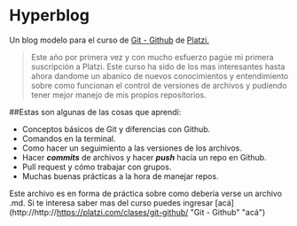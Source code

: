 # Hyperblog
Un blog modelo para el curso de [Git - Github](http://https://platzi.com/clases/git-github/ "Git - Github") de [Platzi.](http://https://platzi.com/home "Platzi.")
>Este año por primera vez y con mucho esfuerzo pagúe mi primera suscripción a Platzi. Este curso ha sido de los mas interesantes hasta ahora dandome un abanico de nuevos conocimientos y entendimiento sobre como funcionan el control de versiones de archivos y pudiendo tener mejor manejo de mis propios repositorios.

##Estas son algunas de las cosas que aprendí:
- Conceptos básicos de Git y diferencias con Github.
- Comandos en la terminal.
- Como hacer un seguimiento a las versiones de los archivos.
- Hacer ***commits*** de archivos y hacer ***push*** hacía un repo en Github.
- Pull request y cómo trabajar con grupos.
- Muchas buenas prácticas a la hora de manejar repos.

Este archivo es en forma de práctica sobre como debería verse un archivo .md. Si te interesa saber mas del curso puedes ingresar [acá](http://http://https://platzi.com/clases/git-github/ "Git - Github" "acá")

